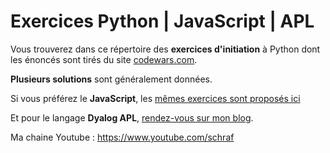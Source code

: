 # Exercices Python | JavaScript | APL

Vous trouverez dans ce répertoire des **exercices d'initiation** à Python dont les énoncés sont tirés du 
site <a href="http://www.codewars.com">codewars.com</a>.

**Plusieurs solutions** sont généralement données. 

Si vous préférez le **JavaScript**, les <a href="https://github.com/EricSchraf/ExercicesJavaScript">mêmes exercices sont proposés ici</a>

Et pour le langage **Dyalog APL**, <a href="https://blog.univ-angers.fr/mathsinfo/">rendez-vous sur mon blog</a>.

Ma chaine Youtube : <a href="https://www.youtube.com/schraf">https://www.youtube.com/schraf</a>



